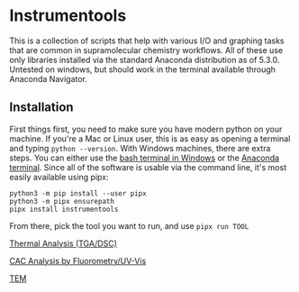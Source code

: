 # Instrumentools
This is a collection of scripts that help with various I/O and graphing tasks that are common in supramolecular chemistry workflows. All of these use only libraries installed via the standard Anaconda distribution as of 5.3.0. Untested on windows, but should work in the terminal available through Anaconda Navigator. 

## Installation	
First things first, you need to make sure you have modern python on your machine. If you're a Mac or Linux user, this is as easy as opening a terminal and typing ```python --version```. With Windows machines, there are extra steps. You can either use the [bash terminal in Windows](https://www.howtogeek.com/249966/how-to-install-and-use-the-linux-bash-shell-on-windows-10/) or the [Anaconda terminal](https://docs.anaconda.com/anaconda/navigator/getting-started/#navigator-starting-navigator). Since all of the software is usable via the command line, it's most easily available using pipx:
```
python3 -m pip install --user pipx
python3 -m pipx ensurepath
pipx install instrumentools
```
From there, pick the tool you want to run, and use ```pipx run TOOL```

[Thermal Analysis (TGA/DSC)](https://github.com/dendrondal/instrumentools/tree/master/thermal_analysis)

[CAC Analysis by Fluorometry/UV-Vis](https://github.com/dendrondal/grad_school_tools/tree/master/CAC)

[TEM](https://github.com/dendrondal/instrumentools/tree/master/TEM)
